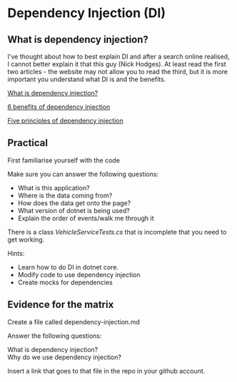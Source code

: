 # Dependency Injection (DI)

## What is dependency injection?

I've thought about how to best explain DI and after a search online realised, I cannot better explain it that this guy (Nick Hodges). At least read the first two articles - the website may not allow you to read the third, but it is more important you understand what DI is and the benefits.

[What is dependency injection?](https://betterprogramming.pub/what-is-dependency-injection-b2671b1ea90a)


[6 benefits of dependency injection](https://betterprogramming.pub/the-6-benefits-of-dependency-injection-7802b207ec69)


[Five principles of dependency injection](https://betterprogramming.pub/five-principles-of-dependency-injection-5bd0cca9cb04)


## Practical 

First familiarise yourself with the code

Make sure you can answer the following questions:
- What is this application?
- Where is the data coming from?
- How does the data get onto the page?
- What version of dotnet is being used?
- Explain the order of events/walk me through it

There is a class *VehicleServiceTests.cs* that is incomplete that you need to get working. 

Hints:

- Learn how to do DI in dotnet core.
- Modify code to use dependency injection
- Create mocks for dependencies

## Evidence for the matrix

Create a file called dependency-injection.md

Answer the following questions:

What is dependency injection?   
Why do we use dependency injection?   

Insert a link that goes to that file in the repo in your github account.

